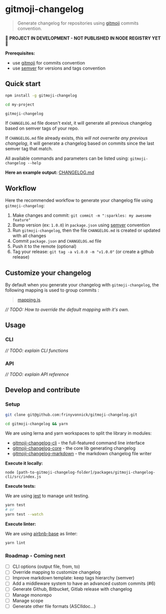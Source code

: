 # gitmoji-changelog

> Generate changelog for repositories using [gitmoji](https://gitmoji.carloscuesta.me/) commits convention.

:construction: **PROJECT IN DEVELOPMENT - NOT PUBLISHED IN NODE REGISTRY YET** :construction:

**Prerequisites:**
- use [gitmoji](https://gitmoji.carloscuesta.me/) for commits convention
- use [semver](https://semver.org/) for versions and tags convention

## Quick start

```bash
npm install -g gitmoji-changelog

cd my-project

gitmoji-changelog
```

If `CHANGELOG.md` file doesn't exist, it will generate all previous changelog based on semver tags of your repo.

If `CHANGELOG.md` file already exists, _this will not overwrite any previous changelog_, it will generate a changelog based on commits since the last semver tag that match.

All available commands and parameters can be listed using: `gitmoji-changelog --help`

**Here an example output:** [CHANGELOG.md](https://github.com/frinyvonnick/gitmoji-changelog/blob/master/CHANGELOG.md)

## Workflow

Here the recommended workflow to generate your changelog file using `gitmoji-changelog`:

1. Make changes and commit: `git commit -m ":sparkles: my awesome feature"`
2. Bump version (ex: `1.0.0`) in `package.json` using [semver](https://semver.org/) convention
3. Run `gitmoji-changelog`, then the file `CHANGELOG.md` is created or updated with all changes
4. Commit `package.json` and `CHANGELOG.md` file
5. Push it to the remote (optional)
6. Tag your release: `git tag -a v1.0.0 -m "v1.0.0"` (or create a github release)

## Customize your changelog

By default when you generate your changelog with `gitmoji-changelog`, the following mapping is used to group commits :
> [mapping.js](packages/gitmoji-changelog-core/src/mapping.js).

*// TODO: How to override the default mapping with it's own.*

## Usage

### CLI

*// TODO: explain CLI functions*

### API

*// TODO: explain API reference*

## Develop and contribute

### Setup

```bash
git clone git@github.com:frinyvonnick/gitmoji-changelog.git

cd gitmoji-changelog && yarn
```

We are using lerna and yarn workspaces to split the library in modules:
- [gitmoji-changelog-cli](https://github.com/frinyvonnick/gitmoji-changelog/tree/master/packages/gitmoji-changelog-cli) - the full-featured command line interface
- [gitmoji-changelog-core](https://github.com/frinyvonnick/gitmoji-changelog/tree/master/packages/gitmoji-changelog-core) - the core lib generating changelog
- [gitmoji-changelog-markdown](https://github.com/frinyvonnick/gitmoji-changelog/tree/master/packages/gitmoji-changelog-markdown) - the markdown changelog file writer

**Execute it locally:**

```
node [path-to-gitmoji-changelog-folder]/packages/gitmoji-changelog-cli/src/index.js
```

**Execute tests:**

We are using [jest](https://jestjs.io/) to manage unit testing.

```bash
yarn test
# or
yarn test --watch
```

**Execute linter:**

We are using [airbnb-base](https://github.com/airbnb/javascript/tree/master/packages/eslint-config-airbnb-base) as linter:

```bash
yarn lint
```

### Roadmap - Coming next

- [ ] CLI options (output file, from, to)
- [ ] Override mapping to customize changelog
- [ ] Improve markdown template: keep tags hierarchy (semver)
- [ ] Add a middleware system to have an advanced custom commits (#6)
- [ ] Generate Github, Bitbucket, Gitlab release with changelog
- [ ] Manage monorepo
- [ ] Manage scope
- [ ] Generate other file formats (ASCIIdoc...)

